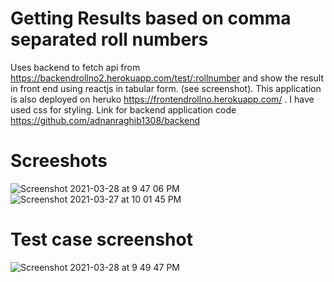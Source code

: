 # Getting Results based on comma separated roll numbers

Uses backend to fetch api from https://backendrollno2.herokuapp.com/test/:rollnumber and show the result in front end using reactjs in tabular form. (see screenshot). This application is also deployed on heruko https://frontendrollno.herokuapp.com/ . I have used css for styling. Link for backend application code https://github.com/adnanraghib1308/backend

# Screeshots

![Screenshot 2021-03-28 at 9 47 06 PM](https://user-images.githubusercontent.com/56679676/112759120-37cca600-900f-11eb-8d08-cf967e83a368.jpg)
![Screenshot 2021-03-27 at 10 01 45 PM](https://user-images.githubusercontent.com/56679676/112759123-39966980-900f-11eb-8ed0-a0fa273556cc.jpg)

# Test case screenshot

![Screenshot 2021-03-28 at 9 49 47 PM](https://user-images.githubusercontent.com/56679676/112759235-bf1a1980-900f-11eb-8b46-341d9fc75c9d.jpg)


